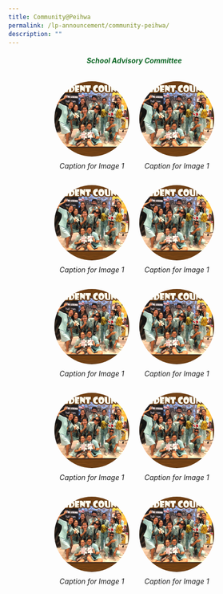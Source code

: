```yaml
---
title: Community@Peihwa
permalink: /lp-announcement/community-peihwa/
description: ""
---
```

<h5 style="color:#0B6623; text-align:center;">School Advisory Committee</h5>

<div style="display: flex;justify-content: center;align-items: center;flex-wrap: wrap;margin-bottom: 20px;" class="image-container">
	<div>
    <div style="width: 150px;height: 150px;border-radius: 50%;overflow: hidden;margin: 10px;" class="circle-image">
			<img style="object-fit: cover;width: 100%;height: 100%;" alt="Image 1" src="/images/AlbumStudCounsellor3.jpeg"></div>
      <div style="text-align: center;
      margin-bottom: 20px;" class="caption-container">
        <p style="margin-top: 10px;
      font-style: italic;" class="caption">Caption for Image 1</p>
      </div>
    </div>
	<div>
    <div style="width: 150px;height: 150px;border-radius: 50%;overflow: hidden;margin: 10px;" class="circle-image">
			<img style="object-fit: cover;width: 100%;height: 100%;" alt="Image 1" src="/images/AlbumStudCounsellor3.jpeg"></div>
      <div style="text-align: center;
      margin-bottom: 20px;" class="caption-container">
        <p style="margin-top: 10px;
      font-style: italic;" class="caption">Caption for Image 1</p>
      </div>
    </div>	<div>
    <div style="width: 150px;height: 150px;border-radius: 50%;overflow: hidden;margin: 10px;" class="circle-image">
			<img style="object-fit: cover;width: 100%;height: 100%;" alt="Image 1" src="/images/AlbumStudCounsellor3.jpeg"></div>
      <div style="text-align: center;
      margin-bottom: 20px;" class="caption-container">
        <p style="margin-top: 10px;
      font-style: italic;" class="caption">Caption for Image 1</p>
      </div>
    </div>	<div>
    <div style="width: 150px;height: 150px;border-radius: 50%;overflow: hidden;margin: 10px;" class="circle-image">
			<img style="object-fit: cover;width: 100%;height: 100%;" alt="Image 1" src="/images/AlbumStudCounsellor3.jpeg"></div>
      <div style="text-align: center;
      margin-bottom: 20px;" class="caption-container">
        <p style="margin-top: 10px;
      font-style: italic;" class="caption">Caption for Image 1</p>
      </div>
    </div>	<div>
    <div style="width: 150px;height: 150px;border-radius: 50%;overflow: hidden;margin: 10px;" class="circle-image">
			<img style="object-fit: cover;width: 100%;height: 100%;" alt="Image 1" src="/images/AlbumStudCounsellor3.jpeg"></div>
      <div style="text-align: center;
      margin-bottom: 20px;" class="caption-container">
        <p style="margin-top: 10px;
      font-style: italic;" class="caption">Caption for Image 1</p>
      </div>
    </div>	<div>
    <div style="width: 150px;height: 150px;border-radius: 50%;overflow: hidden;margin: 10px;" class="circle-image">
			<img style="object-fit: cover;width: 100%;height: 100%;" alt="Image 1" src="/images/AlbumStudCounsellor3.jpeg"></div>
      <div style="text-align: center;
      margin-bottom: 20px;" class="caption-container">
        <p style="margin-top: 10px;
      font-style: italic;" class="caption">Caption for Image 1</p>
      </div>
    </div>	<div>
    <div style="width: 150px;height: 150px;border-radius: 50%;overflow: hidden;margin: 10px;" class="circle-image">
			<img style="object-fit: cover;width: 100%;height: 100%;" alt="Image 1" src="/images/AlbumStudCounsellor3.jpeg"></div>
      <div style="text-align: center;
      margin-bottom: 20px;" class="caption-container">
        <p style="margin-top: 10px;
      font-style: italic;" class="caption">Caption for Image 1</p>
      </div>
    </div>	<div>
    <div style="width: 150px;height: 150px;border-radius: 50%;overflow: hidden;margin: 10px;" class="circle-image">
			<img style="object-fit: cover;width: 100%;height: 100%;" alt="Image 1" src="/images/AlbumStudCounsellor3.jpeg"></div>
      <div style="text-align: center;
      margin-bottom: 20px;" class="caption-container">
        <p style="margin-top: 10px;
      font-style: italic;" class="caption">Caption for Image 1</p>
      </div>
    </div>	<div>
    <div style="width: 150px;height: 150px;border-radius: 50%;overflow: hidden;margin: 10px;" class="circle-image">
			<img style="object-fit: cover;width: 100%;height: 100%;" alt="Image 1" src="/images/AlbumStudCounsellor3.jpeg"></div>
      <div style="text-align: center;
      margin-bottom: 20px;" class="caption-container">
        <p style="margin-top: 10px;
      font-style: italic;" class="caption">Caption for Image 1</p>
      </div>
    </div>	<div>
    <div style="width: 150px;height: 150px;border-radius: 50%;overflow: hidden;margin: 10px;" class="circle-image">
			<img style="object-fit: cover;width: 100%;height: 100%;" alt="Image 1" src="/images/AlbumStudCounsellor3.jpeg"></div>
      <div style="text-align: center;
      margin-bottom: 20px;" class="caption-container">
        <p style="margin-top: 10px;
      font-style: italic;" class="caption">Caption for Image 1</p>
      </div>
    </div>
  </div>